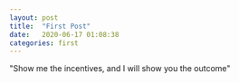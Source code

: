 ```yaml
---
layout: post
title:  "First Post"
date:   2020-06-17 01:08:38
categories: first
---
```


"Show me the incentives, and I will show you the outcome"
